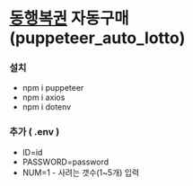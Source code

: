 # [동행복권](https://dhlottery.co.kr/common.do?method=main) 자동구매 (puppeteer_auto_lotto)

### 설치
- npm i puppeteer
- npm i axios
- npm i dotenv

### 추가 ( .env )
-  ID=id
-  PASSWORD=password
-  NUM=1 - 사려는 갯수(1~5개) 입력

